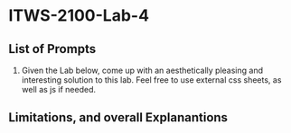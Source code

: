 # ITWS-2100-Lab-4

## List of Prompts

1. Given the Lab below, come up with an aesthetically pleasing and interesting solution to this lab. Feel free to use external css sheets, as well as js if needed.

## Limitations, and overall Explanantions
